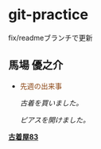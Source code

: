# git-practice
fix/readmeブランチで更新
## 馬場 優之介
* <font color="SaddleBrown">先週の出来事</font>
   
   *古着を買いました。*
  
   *ピアスを開けました。*
   
    
**[古着屋83](https://furugi83.thebase.in/)**
